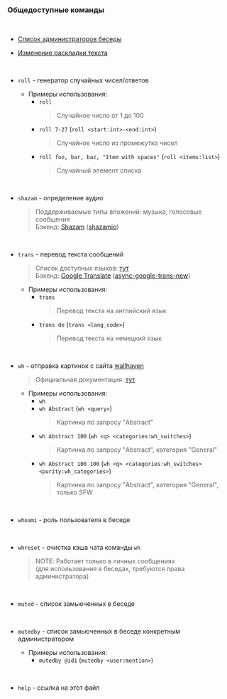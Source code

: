 ### **Общедоступные команды**
<br>

- [Список администраторов беседы](list/admins.md)

- [Изменение раскладки текста](list/fixlayout.md)

<br>

- `roll` - генератор случайных чисел/ответов

  - Примеры использования:
    - `roll`
	  > Случайное число от 1 до 100
    - `roll 7-27` (`roll <start:int>-<end:int>`)
	  > Случайное число из промежутка чисел
    - `roll foo, bar, baz, "Item with spaces"` (`roll <items:list>`)
	  > Случайный элемент списка

<br>

- `shazam` - определение аудио
  > Поддерживаемые типы вложений: музыка, голосовые сообщения \
  > Бэкенд: [Shazam](http://shazam.com) ([shazamio](dotX12/ShazamIO))

<br>

- `trans` - перевод текста сообщений
  > Список доступных языков: [тут](https://cloud.google.com/translate/docs/languages) \
  > Бэкенд: [Google Translate](https://translate.google.com) ([async-google-trans-new](sevenc-nanashi/async-google-trans-new))

  - Примеры использования:
    - `trans`
	  > Перевод текста на английский язык
    - `trans de` (`trans <lang_code>`)
	  > Перевод текста на немецкий язык

<br>

- `wh` - отправка картинок с сайта [wallhaven](https://wallhaven.cc)
  > Официальная документация: [тут](https://wallhaven.cc/help/api)

  - Примеры использования:
    - `wh`
    - `wh Abstract` (`wh <query>`)
	  > Картинка по запросу "Abstract"
    - `wh Abstract 100` (`wh <q> <categories:wh_switches>`)
	  > Картинка по запросу "Abstract", категория "General"
    - `wh Abstract 100 100` (`wh <q> <categories:wh_switches> <purity:wh_categories>`)
	  > Картинка по запросу "Abstract", категория "General", только SFW

<br>

- `whoami` - роль пользователя в беседе

<br>

- `whreset` - очистка кэша чата команды `wh`
  > NOTE: Работает только в личных сообщениях \
  > (для использования в беседах, требуются права администратора)

<br>

- `muted` - список замьюченных в беседе

<br>

- `mutedby` - список замьюченных в беседе конкретным администратором

  - Примеры использования:
     - `mutedby @id1` (`mutedby <user:mention>`)

<br>

- `help` - ссылка на этот файл

<br>
